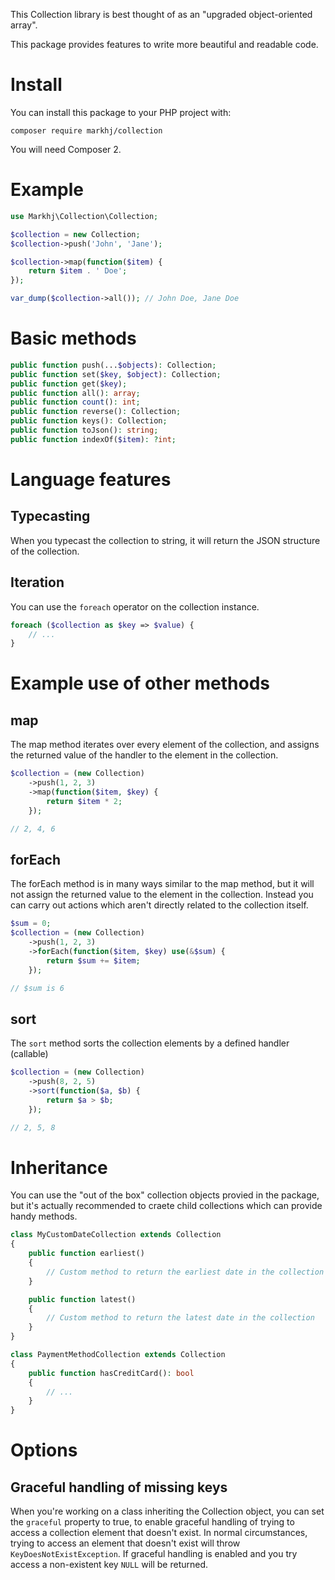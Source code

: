 This Collection library is best thought of as an "upgraded object-oriented array".

This package provides features to write more beautiful and readable code.

# Install
You can install this package to your PHP project with:
```
composer require markhj/collection
```
You will need Composer 2.

# Example
```php
use Markhj\Collection\Collection;

$collection = new Collection;
$collection->push('John', 'Jane');

$collection->map(function($item) {
	return $item . ' Doe';
});

var_dump($collection->all()); // John Doe, Jane Doe
```

# Basic methods
```php
public function push(...$objects): Collection;
public function set($key, $object): Collection;
public function get($key);
public function all(): array;
public function count(): int;
public function reverse(): Collection;
public function keys(): Collection;
public function toJson(): string;
public function indexOf($item): ?int;
```

# Language features
## Typecasting
When you typecast the collection to string, it will return the JSON structure of the collection.

## Iteration
You can use the ````foreach```` operator on the collection instance.
```php
foreach ($collection as $key => $value) {
	// ...
}
```

# Example use of other methods
## map
The map method iterates over every element of the collection, and assigns the returned value of the handler to the element in the collection.
````php
$collection = (new Collection)
	->push(1, 2, 3)
	->map(function($item, $key) {
		return $item * 2;
	});

// 2, 4, 6
````
## forEach
The forEach method is in many ways similar to the map method, but it will not assign the returned value to the element in the collection.
Instead you can carry out actions which aren't directly related to the collection itself.
````php
$sum = 0;
$collection = (new Collection)
	->push(1, 2, 3)
	->forEach(function($item, $key) use(&$sum) {
		return $sum += $item;
	});

// $sum is 6
````
## sort
The ````sort```` method sorts the collection elements by a defined handler (callable)
````php
$collection = (new Collection)
	->push(8, 2, 5)
	->sort(function($a, $b) {
		return $a > $b;
	});

// 2, 5, 8
````

# Inheritance
You can use the "out of the box" collection objects provied in the package, but it's actually recommended to craete child collections which can provide handy methods.

```php
class MyCustomDateCollection extends Collection
{
	public function earliest()
	{
		// Custom method to return the earliest date in the collection
	}

	public function latest()
	{
		// Custom method to return the latest date in the collection
	}
}
```

```php
class PaymentMethodCollection extends Collection
{
	public function hasCreditCard(): bool
	{
		// ...
	}
}
```

# Options
## Graceful handling of missing keys
When you're working on a class inheriting the Collection object, you can set the ````graceful```` property to true, to enable
graceful handling of trying to access a collection element that doesn't exist. In normal circumstances, trying to access an element
that doesn't exist will throw ````KeyDoesNotExistException````. If graceful handling is enabled and you try access a non-existent key
````NULL```` will be returned.
